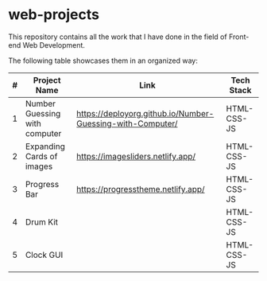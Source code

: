 # web-projects
This repository contains all the work that I have done in the field of Front-end Web Development.

The following table showcases them in an organized way: 



| #  |Project Name   |Link   |   Tech Stack  | 
|---|---|---|---|
| 1  |Number Guessing with computer   |https://deployorg.github.io/Number-Guessing-with-Computer/   |     HTML-CSS-JS |
|2   |Expanding Cards of images   | https://imagesliders.netlify.app/  |     HTML-CSS-JS |
|3   |Progress Bar   | https://progresstheme.netlify.app/  |   HTML-CSS-JS   |
|4   |Drum Kit   |    |   HTML-CSS-JS   |
|5   |Clock GUI   |    |   HTML-CSS-JS   |
